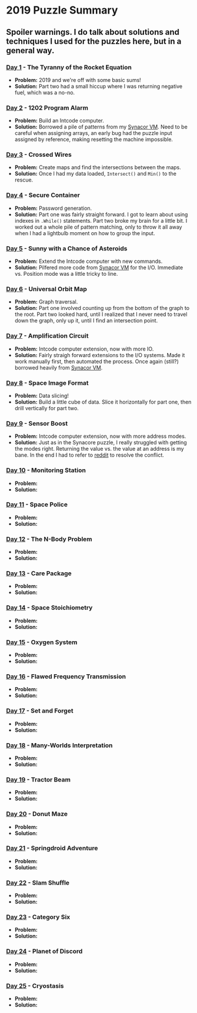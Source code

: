 # 2019 Puzzle Summary 
## Spoiler warnings. I do talk about solutions and techniques I used for the puzzles here, but in a general way.

### [Day 1](Day%2001) - The Tyranny of the Rocket Equation
- **Problem:** 2019 and we're off with some basic sums!
- **Solution:** Part two had a small hiccup where I was returning negative fuel, which was a no-no.

### [Day 2](Day%2002) - 1202 Program Alarm
- **Problem:** Build an Intcode computer.
- **Solution:** Borrowed a pile of patterns from my [Synacor VM](../Synacor%20Challenge). Need to be careful when assigning arrays, an early bug had the puzzle input assigned by reference, making resetting the machine impossible.

### [Day 3](Day%2003) - Crossed Wires
- **Problem:** Create maps and find the intersections between the maps.
- **Solution:** Once I had my data loaded, `Intersect()` and `Min()` to the rescue.

### [Day 4](Day%2004) - Secure Container
- **Problem:** Password generation.
- **Solution:** Part one was fairly straight forward. I got to learn about using indexes in `.While()` statements. Part two broke my brain for a little bit. I worked out a whole pile of pattern matching, only to throw it all away when I had a lightbulb moment on how to group the input.

### [Day 5](Day%2005) - Sunny with a Chance of Asteroids
- **Problem:** Extend the Intcode computer with new commands.
- **Solution:** Pilfered more code from [Synacor VM](../Synacor%20Challenge) for the I/O. Immediate vs. Position mode was a little tricky to line.

### [Day 6](Day%2006) - Universal Orbit Map
- **Problem:** Graph traversal.
- **Solution:** Part one involved counting up from the bottom of the graph to the root. Part two looked hard, until I realized that I never need to travel down the graph, only up it, until I find an intersection point. 

### [Day 7](Day%2007) - Amplification Circuit
- **Problem:** Intcode computer extension, now with more IO.
- **Solution:** Fairly straigh forward extensions to the I/O systems. Made it work manually first, then automated the process. Once again (still?) borrowed heavily from [Synacor VM](../Synacor%20Challenge).

### [Day 8](Day%2008) - Space Image Format
- **Problem:** Data slicing!
- **Solution:** Build a little cube of data. Slice it horizontally for part one, then drill vertically for part two.

### [Day 9](Day%2009) - Sensor Boost
- **Problem:** Intcode computer extension, now with more address modes.
- **Solution:** Just as in the Synacore puzzle, I really struggled with getting the modes right. Returning the value vs. the value at an address is my bane. In the end I had to refer to [reddit]( https://www.reddit.com/r/adventofcode/comments/e8aw9j/2019_day_9_part_1_how_to_fix_203_error/) to resolve the conflict.

### [Day 10](Day%2010) - Monitoring Station
- **Problem:** 
- **Solution:** 

### [Day 11](Day%2011) - Space Police
- **Problem:** 
- **Solution:** 

### [Day 12](Day%2012) - The N-Body Problem
- **Problem:** 
- **Solution:** 

### [Day 13](Day%2013) - Care Package
- **Problem:** 
- **Solution:** 

### [Day 14](Day%2014) - Space Stoichiometry
- **Problem:** 
- **Solution:** 

### [Day 15](Day%2015) - Oxygen System
- **Problem:**
- **Solution:**

### [Day 16](Day%2016) - Flawed Frequency Transmission
- **Problem:** 
- **Solution:** 

### [Day 17](Day%2017) - Set and Forget
- **Problem:** 
- **Solution:** 

### [Day 18](Day%2018) - Many-Worlds Interpretation
- **Problem:** 
- **Solution:** 
 
### [Day 19](Day%2019) - Tractor Beam
- **Problem:** 
- **Solution:** 

### [Day 20](Day%2020) - Donut Maze
- **Problem:**
- **Solution:**

### [Day 21](Day%2021) - Springdroid Adventure
- **Problem:**
- **Solution:**

### [Day 22](Day%2022) - Slam Shuffle
- **Problem:**
- **Solution:**

### [Day 23](Day%2023) - Category Six
- **Problem:**
- **Solution:**

### [Day 24](Day%2024) - Planet of Discord
- **Problem:**
- **Solution:**

### [Day 25](Day%2025) - Cryostasis
- **Problem:**
- **Solution:**